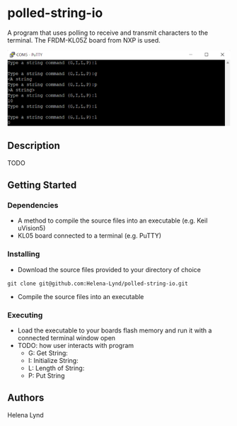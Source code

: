 # polled-string-io<br>
A program that uses polling to receive and transmit characters to the terminal. The FRDM-KL05Z board from NXP is used.

![ProgramResults](https://github.com/Helena-Lynd/polled-string-io/blob/main/program-output.png?raw=true)

## Description<br>
TODO
## Getting Started<br>
### Dependencies
- A method to compile the source files into an executable (e.g. Keil uVision5)
- KL05 board connected to a terminal (e.g. PuTTY)
### Installing
- Download the source files provided to your directory of choice
```
git clone git@github.com:Helena-Lynd/polled-string-io.git
```
- Compile the source files into an executable
### Executing
- Load the executable to your boards flash memory and run it with a connected terminal window open
- TODO: how user interacts with program
  - G: Get String:
  - I: Initialize String:
  - L: Length of String:
  - P: Put String
## Authors<br>
Helena Lynd
